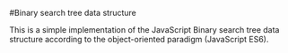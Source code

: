 #Binary search tree data structure

This is a simple implementation of the JavaScript Binary search tree data structure according to the object-oriented paradigm (JavaScript ES6).